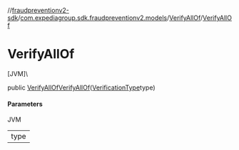//[fraudpreventionv2-sdk](../../../index.md)/[com.expediagroup.sdk.fraudpreventionv2.models](../index.md)/[VerifyAllOf](index.md)/[VerifyAllOf](-verify-all-of.md)

# VerifyAllOf

[JVM]\

public [VerifyAllOf](index.md)[VerifyAllOf](-verify-all-of.md)([VerificationType](../-verification-type/index.md)type)

#### Parameters

JVM

| |
|---|
| type |
